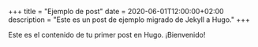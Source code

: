 +++
title = "Ejemplo de post"
date = 2020-06-01T12:00:00+02:00
description = "Este es un post de ejemplo migrado de Jekyll a Hugo."
+++

Este es el contenido de tu primer post en Hugo. ¡Bienvenido!
